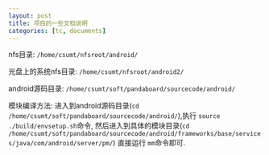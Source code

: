 ```yaml
---
layout: post
title: 项目的一些文档说明
categories: [tc, documents]
---
```


nfs目录: `/home/csumt/nfsroot/android/` 


光盘上的系统nfs目录: `/home/csumt/nfsroot/android2/`


android源码目录: `/home/csumt/soft/pandaboard/sourcecode/android/` 


模块编译方法: 进入到android源码目录(`cd /home/csumt/soft/pandaboard/sourcecode/android/`),执行 `source ./build/envsetup.sh`命令,
    然后进入到具体的模块目录(`cd /home/csumt/soft/pandaboard/sourcecode/android/frameworks/base/services/java/com/android/server/pm/`) 直接运行 `mm`命令即可.

